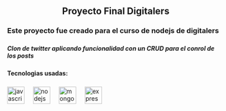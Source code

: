 <h2 align="center">Proyecto Final Digitalers</h2>

###

<h3 align="left">Este proyecto fue creado para el curso de nodejs de digitalers</h3>

###

<h5 align="left">Clon de twitter aplicando funcionalidad con un CRUD para el conrol de los posts</h5>

###

<h4 align="left">Tecnologias usadas:</h4>

###

<div align="left">
  <img src="https://cdn.jsdelivr.net/gh/devicons/devicon/icons/javascript/javascript-original.svg" height="40" alt="javascript logo"  />
  <img width="12" />
  <img src="https://cdn.jsdelivr.net/gh/devicons/devicon/icons/nodejs/nodejs-original.svg" height="40" alt="nodejs logo"  />
  <img width="12" />
  <img src="https://cdn.jsdelivr.net/gh/devicons/devicon/icons/mongodb/mongodb-original.svg" height="40" alt="mongodb logo"  />
  <img width="12" />
  <img src="https://cdn.jsdelivr.net/gh/devicons/devicon/icons/express/express-original.svg" height="40" alt="express logo"  />
</div>

###
